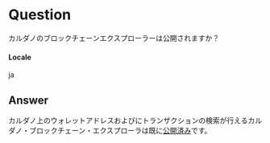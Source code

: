 # Question
カルダノのブロックチェーンエクスプローラーは公開されますか？
#### Locale
ja
## Answer
カルダノ上のウォレットアドレスおよびにトランザクションの検索が行えるカルダノ・ブロックチェーン・エクスプローラは既に[公開済み](https://cardanoexplorer.com/)です。
